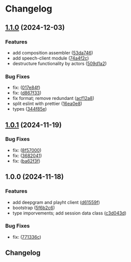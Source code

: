 # Changelog

## [1.1.0](https://github.com/oleksii-honchar/rnd-text-to-speech/compare/v1.0.1...v1.1.0) (2024-12-03)


### Features

* add composition assembler ([53da746](https://github.com/oleksii-honchar/rnd-text-to-speech/commit/53da74660ee777b9cca1f828fda5200f88e3f92f))
* add speech-client module ([74a4f2c](https://github.com/oleksii-honchar/rnd-text-to-speech/commit/74a4f2c195cb858a51cbf7da6f9e60da1933b21c))
* destructure functionality by actors ([509d1a2](https://github.com/oleksii-honchar/rnd-text-to-speech/commit/509d1a20071339dc180ab13c244b977a6b143d6a))


### Bug Fixes

* fix:  ([017e84f](https://github.com/oleksii-honchar/rnd-text-to-speech/commit/017e84fff27b754343218dc55ec2740ccb0637c5))
* fix:  ([d867f33](https://github.com/oleksii-honchar/rnd-text-to-speech/commit/d867f33f5b7d5a96ca24075be8cf082c14f9a24b))
* fix format; remove redundant ([acf12a8](https://github.com/oleksii-honchar/rnd-text-to-speech/commit/acf12a8111c1caedc71a9991ad821046c079cad7))
* split eslint with prettier ([16ea0e8](https://github.com/oleksii-honchar/rnd-text-to-speech/commit/16ea0e87c7e6e09329f4a38be17129bf97faf3e7))
* types ([344f85e](https://github.com/oleksii-honchar/rnd-text-to-speech/commit/344f85ec7e28c05bdab5db07a2d5aab30d3884cd))

## [1.0.1](https://github.com/oleksii-honchar/rnd-text-to-speech/compare/v1.0.0...v1.0.1) (2024-11-19)


### Bug Fixes

* fix:  ([8f57000](https://github.com/oleksii-honchar/rnd-text-to-speech/commit/8f570005b257ca1892b90fc0db0741b74f4cdafe))
* fix:  ([3682041](https://github.com/oleksii-honchar/rnd-text-to-speech/commit/368204145041b3a9ec4a45af9ebaae7ee89c03e2))
* fix:  ([ba62f3f](https://github.com/oleksii-honchar/rnd-text-to-speech/commit/ba62f3f6bf2032311ff310fc3a6b68568e1601b3))

## 1.0.0 (2024-11-18)


### Features

* add deepgram and playht client ([d61559f](https://github.com/oleksii-honchar/rnd-text-to-speech/commit/d61559fa65d696f1b5c2f4e787232680063c397f))
* bootstrap ([5f6b2c6](https://github.com/oleksii-honchar/rnd-text-to-speech/commit/5f6b2c66486f7c541935587989982d824a0e2224))
* type imporvements; add session data class ([c3d043d](https://github.com/oleksii-honchar/rnd-text-to-speech/commit/c3d043dd8365d2a2044d2292aae77ea996896dcb))


### Bug Fixes

* fix:  ([771336c](https://github.com/oleksii-honchar/rnd-text-to-speech/commit/771336cf7a0b4b11bb761fe906d84bde6e78fc83))

## Changelog
